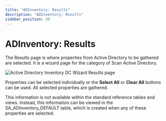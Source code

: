 ```yaml
---
title: "ADInventory: Results"
description: "ADInventory: Results"
sidebar_position: 30
---
```


# ADInventory: Results

The Results page is where properties from Active Directory to be gathered are selected. It is a
wizard page for the category of Scan Active Directory.

![Active Directory Inventory DC Wizard Results page](/img/product_docs/accessanalyzer/11.6/admin/datacollector/adinventory/results.webp)

Properties can be selected individually or the **Select All** or **Clear All** buttons can be used.
All selected properties are gathered.

This information is not available within the standard reference tables and views. Instead, this
information can be viewed in the SA_ADInventory_DEFAULT table, which is created when any of these
properties are selected.
